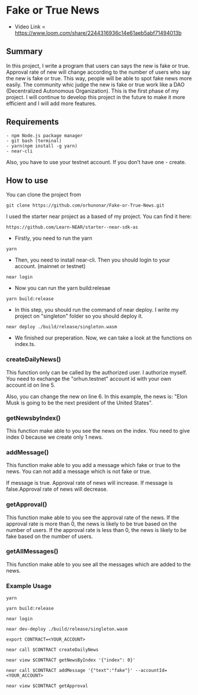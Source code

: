 # Fake or True News
 
- Video Link = https://www.loom.com/share/2244316936c14e61aeb5abf71494013b

## Summary

In this project, I write a program that users can says the new is fake or true. Approval rate of new will change according to the number of users who say the new is fake or true. This way, people will be able to spot fake news more easily. The community whic judge the new is fake or true work like a DAO (Decentralized Autonomous Organization). This is the first phase of my project. I will continue to develop this project in the future to make it more efficient and I will add more features.

## Requirements

```
- npm Node.js package manager
- git bash (terminal)
- yarn(npm install -g yarn)
- near-cli
```	

Also, you have to use your testnet account. If you don’t have one - create.

## How to use

You can clone the project from 
    
```
git clone https://github.com/orhunonar/Fake-or-True-News.git
```

I used the starter near project as a based of my project. You can find it here:

```	
https://github.com/Learn-NEAR/starter--near-sdk-as
```

- Firstly, you need to run the yarn

```
yarn
```

- Then, you need to install near-cli. Then you should login to your account. (mainnet or testnet)

```
near login
```

- Now you can run the yarn build:relesae
    
```
yarn build:release
```

- In this step, you should  run the command of near deploy. I write my project on "singleton" folder so you should deploy it.

```
near deploy ./build/release/singleton.wasm
```

- We finished our preperation. Now, we can take a look at the functions on index.ts.

### createDailyNews()

This function only can be called by the authorized user. I authorize myself. You need to exchange the "orhun.testnet" account id with your own account id on line 5.

Also, you can change the new on line 6. In this example, the news is: "Elon Musk is going to be the next president of the United States".

### getNewsbyIndex()

This function make able to you see the news on the index. You need to give index 0 because we create only 1 news.

### addMessage()

This function make able to you add a message which fake or true to the news. You can not add a message which is not fake or true. 

If message is true. Approval rate of news will increase. If message is false.Approval rate of news will decrease.

### getApproval()

This function make able to you see the approval rate of the news. If the approval rate is more than 0, the news is likely to be true based on the number of users. If the approval rate is less than 0, the news is likely to be fake based on the number of users.

### getAllMessages()

This function make able to you see all the messages which are added to the news.

### Example Usage

```
yarn

yarn build:release

near login

near dev-deploy ./build/release/singleton.wasm

export CONTRACT=<YOUR_ACCOUNT>

near call $CONTRACT createDailyNews

near view $CONTRACT getNewsByIndex '{"index": 0}'

near call $CONTRACT addMessage '{"text":"fake"}' --accountId=<YOUR_ACCOUNT>

near view $CONTRACT getApproval
```